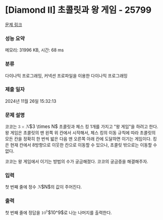# [Diamond II] 초콜릿과 왕 게임 - 25799 

[문제 링크](https://www.acmicpc.net/problem/25799) 

### 성능 요약

메모리: 31996 KB, 시간: 68 ms

### 분류

다이나믹 프로그래밍, 커넥션 프로파일을 이용한 다이나믹 프로그래밍

### 제출 일자

2024년 11월 26일 15:32:13

### 문제 설명

<p>코코는 <mjx-container class="MathJax" jax="CHTML" style="font-size: 109%; position: relative;"><mjx-math class="MJX-TEX" aria-hidden="true"><mjx-mn class="mjx-n"><mjx-c class="mjx-c33"></mjx-c></mjx-mn><mjx-mo class="mjx-n" space="3"><mjx-c class="mjx-cD7"></mjx-c></mjx-mo><mjx-mi class="mjx-i" space="3"><mjx-c class="mjx-c1D441 TEX-I"></mjx-c></mjx-mi></mjx-math><mjx-assistive-mml unselectable="on" display="inline"><math xmlns="http://www.w3.org/1998/Math/MathML"><mn>3</mn><mo>×</mo><mi>N</mi></math></mjx-assistive-mml><span aria-hidden="true" class="no-mathjax mjx-copytext">$3 \times N$</span></mjx-container> 초콜릿과 체스 킹 1개를 가지고 "왕 게임"을 하려고 한다. 왕 게임은 초콜릿의 맨 왼쪽 위 칸에서 시작해서, 체스 킹의 이동 규칙에 따라 초콜릿의 모든 칸을 정확히 한 번씩 밟은 다음 맨 오른쪽 아래 칸에 도달하면 이기는 게임이다. 킹은 현재 칸에서 8방향으로 이웃한 칸으로 이동할 수 있으나, 초콜릿 밖으로는 이동할 수 없다.</p>

<p>코코는 왕 게임에서 이기는 방법의 수가 궁금해졌다. 코코의 궁금증을 해결해주자.</p>

### 입력 

 <p>첫 번째 줄에 정수 <mjx-container class="MathJax" jax="CHTML" style="font-size: 109%; position: relative;"><mjx-math class="MJX-TEX" aria-hidden="true"><mjx-mi class="mjx-i"><mjx-c class="mjx-c1D441 TEX-I"></mjx-c></mjx-mi></mjx-math><mjx-assistive-mml unselectable="on" display="inline"><math xmlns="http://www.w3.org/1998/Math/MathML"><mi>N</mi></math></mjx-assistive-mml><span aria-hidden="true" class="no-mathjax mjx-copytext">$N$</span></mjx-container>의 값이 주어진다.</p>

### 출력 

 <p>첫 번째 줄에 정답을 <mjx-container class="MathJax" jax="CHTML" style="font-size: 109%; position: relative;"><mjx-math class="MJX-TEX" aria-hidden="true"><mjx-msup><mjx-mn class="mjx-n"><mjx-c class="mjx-c31"></mjx-c><mjx-c class="mjx-c30"></mjx-c></mjx-mn><mjx-script style="vertical-align: 0.393em;"><mjx-mn class="mjx-n" size="s"><mjx-c class="mjx-c39"></mjx-c></mjx-mn></mjx-script></mjx-msup></mjx-math><mjx-assistive-mml unselectable="on" display="inline"><math xmlns="http://www.w3.org/1998/Math/MathML"><msup><mn>10</mn><mn>9</mn></msup></math></mjx-assistive-mml><span aria-hidden="true" class="no-mathjax mjx-copytext">$10^9$</span></mjx-container>로 나눈 나머지를 출력한다.</p>

